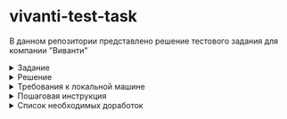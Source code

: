 # vivanti-test-task

В данном репозитории представлено решение тестового задания для компании "Виванти"

<details>
  <summary>Задание</summary>
  <p>Реализовать страницу и функционал комментариев новостей</p>

  <h5>Описание задания:</h5>
  <p>Вам необходимо создать страницу комментариев, которая будет представлять собой упрощенную версию страницы https://esculap-med.ru/MARKUP/build/one-news.html#</p>

  <h5>Требования к реализации:</h5>
  <p>Frontend:</p>
  <span>Необходимо внедрить предоставленную верстку</span><br>
  <span>Блок комментариев должен выводиться с помощью компонентов Vue</span>
  
  <br>
  <p>Backend:</p>
  <span>Используйте Laravel для создания API, которое будет обрабатывать запросы на
добавление и получение комментариев.</span><br>
  <span>Для упрощения задачи, авторизация и регистрация пользователей не требуются. Все комментаторы будут выступать в роли гостей.</span>
  
  <br>
  <p>Упрощения:</p>
  <span>Нет необходимости создавать модели для пользователей и реализовывать
систему авторизации;</span><br>
  <span>Система лайков для комментариев не требуется.</span><br>
</details>

<details>
  <summary>Решение</summary>
  <p>За основу я взял стек Laravel + Jetstream + Inertia + Vue + Tailwind, так как эти технологии указаны в вакансии в разделе "требования". От себя добавил Pinia + i18n + Vuelidate + lodash</p>
</details>

<details>
    <summary>Требования к локальной машине</summary>
    <ul>
        <li>ОС Linux</li>
        <li>php</li>
        <li>composer</li>
        <li>Браузер</li>
    </ul>
</details>

<details>
  <summary>Пошаговая инструкция</summary>
  <ol>
    <li>Склонировать текущий репозиторий</li>
    <li>Открыть в IDE папку с проектом vivanti-test-task</li>
    <li>Открыть терминал</li>
    <li>Создать переменную окружения .env из копии файла .env.example командой:
      <br>
      <code>
        cp .env.example .env
      </code>
    </li>
    <li>Установить зависимости командой:
      <br>
      <code>
        composer install
      </code>
    </li>
    <li>Запустить контейнеры из сборки sail:
      <br>
      <code>
        ./vendor/bin/sail up
      </code>
    </li>
    <li>В другом окне терминала IDE зайти в контейнер с приложением командой:
      <br>
      <code>
        docker compose exec laravel.test bash
      </code>
    </li>
    <li>Запустить миграции командой (находясь внутри контейнера laravel.test):
      <br>
      <code>
        php artisan migrate
      </code>
    </li>
    <li>Запустить сидеры командой (находясь внутри контейнера laravel.test):
      <br>
      <code>
        php artisan migrate
      </code>
    </li>
    <li>Установить зависимости для фронта командой (находясь внутри контейнера laravel.test):
      <br>
      <code>
        npm install
      </code>
    </li>
    <li>Собрать фронт командой (находясь внутри контейнера laravel.test):
      <br>
      <code>
        npm run build
      </code>
    </li>
    <li>Открыть браузер и перейти на вкладку с url: <a href="http://localhost:80/news">http://localhost:80/news</a></li>
    <li>В случае успеха, вы должны увидеть список кликабельных новостей</li>
    <li>"Внутри" новости можно оставлять/подгружать комменатрии и новости в секции "Читайте дальше"</li>
  </ol>
</details>

<details>
  <summary>Список необходимых доработок</summary>
  <ol>
    <li>- [X] Вынести все в docker</li>
    <li>- [X] Заменить sqlite на Mysql или подобную СУБД</li>
    <li>- [X] Добавить редактирование/удаление комментария</li>
    <li>- [X] Добавить лоадер при ленивой загрузке комментариев</li>
    <li>- [X] Поправить отступы слева у комментариев</li>
    <li>- [X] Доделать с хлебные крошки</li>
    <li>- [X] Для элементов новостей отдавать только preview контента статьи (т.е. "обрезанный" контент)</li>
    <li>- [ ] Добавить сортировку для комментариев</li>
    <li>- [X] Добавить функционал для кнопки "Ответить" на комментарий</li>
    <li>- [ ] Добавить нормальные настройки линтера, чтобы проставить нормальные отступы, избавиться от ; и тд</li>
    <li>- [X] Отрефакторить обсерверов ленивой загрузки комментриев и новостей</li>
    <li>- [X] Вынести все фразы/слова в словарь i18n</li>
    <li>- [X] Поправить верстку комментария</li>
    <li>- [ ] Вынести логику работы с БД в сервисы</li>
    <li>- [ ] Написать e2e тесты</li>
    <li>- [ ] Написать feature/unit тесты</li>
    <li>- [ ] Прикрутить CI/CD</li>
  </ol>
</details
